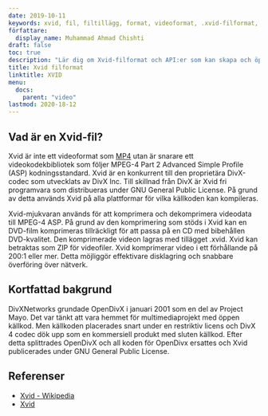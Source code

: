 ```yaml
---
date: 2019-10-11
keywords: xvid, fil, filtillägg, format, videoformat, .xvid-filformat, xvid-filformat, .xvid-tillägg, xvid-tillägg, hur man öppnar xvid-fil
författare:
  display_name: Muhammad Ahmad Chishti
draft: false
toc: true
description: "Lär dig om Xvid-filformat och API:er som kan skapa och öppna Xvid-filer" 
title: Xvid filformat
linktitle: XVID
menu:
  docs:
    parent: "video"
lastmod: 2020-18-12
---
```


## Vad är en Xvid-fil? ##

Xvid är inte ett videoformat som [MP4](/sv/video/mp4/) utan är snarare ett videokodekbibliotek som följer MPEG-4 Part 2 Advanced Simple Profile (ASP) kodningsstandard. Xvid är en konkurrent till den proprietära DivX-codec som utvecklats av DivX Inc. Till skillnad från DivX är Xvid fri programvara som distribueras under GNU General Public License. På grund av detta används Xvid på alla plattformar för vilka källkoden kan kompileras.

Xvid-mjukvaran används för att komprimera och dekomprimera videodata till MPEG-4 ASP. På grund av den komprimering som stöds i Xvid kan en DVD-film komprimeras tillräckligt för att passa på en CD med bibehållen DVD-kvalitet. Den komprimerade videon lagras med tillägget .xvid. Xvid kan betraktas som ZIP för videofiler. Xvid komprimerar video i ett förhållande på 200:1 eller mer. Detta möjliggör effektivare disklagring och snabbare överföring över nätverk.

## Kortfattad bakgrund ##

DivXNetworks grundade OpenDivX i januari 2001 som en del av Project Mayo. Det var tänkt att vara hemmet för multimediaprojekt med öppen källkod. Men källkoden placerades snart under en restriktiv licens och DivX 4 codec dök upp som en kommersiell produkt med sluten källkod. Efter detta splittrades OpenDivX och all koden för OpenDivx ersattes och Xvid publicerades under GNU General Public License.

## Referenser ##

- [Xvid - Wikipedia](https://en.wikipedia.org/wiki/Xvid)
- [Xvid](https://www.xvid.com/)
